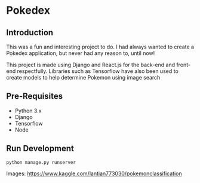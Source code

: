 # Pokedex

## Introduction
This was a fun and interesting project to do. I had always wanted to create a Pokedex application, but never had any reason to, until now!

This project is made using Django and React.js for the back-end and front-end respectfully. Libraries such as Tensorflow have also been used to create models to help determine Pokemon using image search

## Pre-Requisites
- Python 3.x
- Django
- Tensorflow
- Node

## Run Development
```python manage.py runserver```

Images: https://www.kaggle.com/lantian773030/pokemonclassification